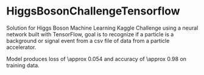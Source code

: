 # HiggsBosonChallengeTensorflow

Solution for Higgs Boson Machine Learning Kaggle Challenge using a neural network built with TensorFlow, goal is to recognize if a particle is a background or signal event from a csv file of data from a particle accelerator.

Model produces loss of \approx 0.054 and accuracy of \approx 0.98 on training data.
